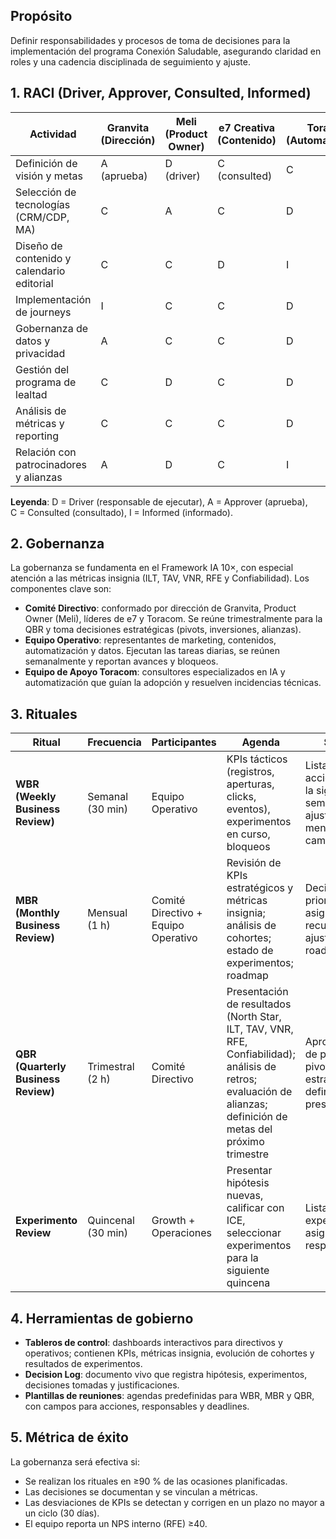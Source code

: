 ## Propósito
Definir responsabilidades y procesos de toma de decisiones para la implementación del programa Conexión Saludable, asegurando claridad en roles y una cadencia disciplinada de seguimiento y ajuste.

## 1. RACI (Driver, Approver, Consulted, Informed)

| Actividad | Granvita (Dirección) | Meli (Product Owner) | e7 Creativa (Contenido) | Toracom (Automatización) | Patrocinadores/Colegios |
|---|---|---|---|---|---|
| Definición de visión y metas | A (aprueba) | D (driver) | C (consulted) | C | I (informed) |
| Selección de tecnologías (CRM/CDP, MA) | C | A | C | D | I |
| Diseño de contenido y calendario editorial | C | C | D | I | I |
| Implementación de journeys | I | C | C | D | I |
| Gobernanza de datos y privacidad | A | C | C | D | I |
| Gestión del programa de lealtad | C | D | C | D | C |
| Análisis de métricas y reporting | C | C | C | D | I |
| Relación con patrocinadores y alianzas | A | D | C | I | C |

**Leyenda**: D = Driver (responsable de ejecutar), A = Approver (aprueba), C = Consulted (consultado), I = Informed (informado).

## 2. Gobernanza
La gobernanza se fundamenta en el Framework IA 10×, con especial atención a las métricas insignia (ILT, TAV, VNR, RFE y Confiabilidad). Los componentes clave son:

- **Comité Directivo**: conformado por dirección de Granvita, Product Owner (Meli), líderes de e7 y Toracom. Se reúne trimestralmente para la QBR y toma decisiones estratégicas (pivots, inversiones, alianzas).  
- **Equipo Operativo**: representantes de marketing, contenidos, automatización y datos. Ejecutan las tareas diarias, se reúnen semanalmente y reportan avances y bloqueos.
- **Equipo de Apoyo Toracom**: consultores especializados en IA y automatización que guían la adopción y resuelven incidencias técnicas.

## 3. Rituales

| Ritual | Frecuencia | Participantes | Agenda | Salida |
|---|---|---|---|---|
| **WBR (Weekly Business Review)** | Semanal (30 min) | Equipo Operativo | KPIs tácticos (registros, aperturas, clicks, eventos), experimentos en curso, bloqueos | Lista de acciones para la siguiente semana; ajustes menores de campañas |
| **MBR (Monthly Business Review)** | Mensual (1 h) | Comité Directivo + Equipo Operativo | Revisión de KPIs estratégicos y métricas insignia; análisis de cohortes; estado de experimentos; roadmap | Decisiones de priorización y asignación de recursos; ajustes en roadmap |
| **QBR (Quarterly Business Review)** | Trimestral (2 h) | Comité Directivo | Presentación de resultados (North Star, ILT, TAV, VNR, RFE, Confiabilidad); análisis de retros; evaluación de alianzas; definición de metas del próximo trimestre | Aprobación de planes; pivotes estratégicos; definición de presupuestos |
| **Experimento Review** | Quincenal (30 min) | Growth + Operaciones | Presentar hipótesis nuevas, calificar con ICE, seleccionar experimentos para la siguiente quincena | Lista de experimentos; asignación de responsables |

## 4. Herramientas de gobierno
- **Tableros de control**: dashboards interactivos para directivos y operativos; contienen KPIs, métricas insignia, evolución de cohortes y resultados de experimentos.  
- **Decision Log**: documento vivo que registra hipótesis, experimentos, decisiones tomadas y justificaciones.  
- **Plantillas de reuniones**: agendas predefinidas para WBR, MBR y QBR, con campos para acciones, responsables y deadlines.

## 5. Métrica de éxito
La gobernanza será efectiva si:

- Se realizan los rituales en ≥90 % de las ocasiones planificadas.  
- Las decisiones se documentan y se vinculan a métricas.  
- Las desviaciones de KPIs se detectan y corrigen en un plazo no mayor a un ciclo (30 días).  
- El equipo reporta un NPS interno (RFE) ≥40.
